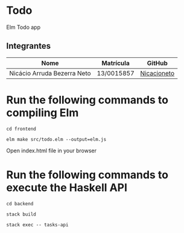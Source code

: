 # Todo
Elm Todo app

## Integrantes
Nome | Matrícula | GitHub
-- | -- | --
Nicácio Arruda Bezerra Neto | 13/0015857 | [Nicacioneto](https://github.com/Nicacioneto)

# Run the following commands to compiling Elm
```cd frontend```

```elm make src/todo.elm --output=elm.js```

Open index.html file in your browser

# Run the following commands to execute the Haskell API

```cd backend```

```stack build```

```stack exec -- tasks-api```   
